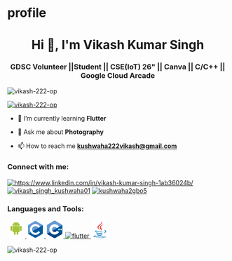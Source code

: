 # profile
<h1 align="center">Hi 👋, I'm Vikash Kumar Singh</h1>
<h3 align="center">GDSC Volunteer ||Student || CSE(IoT) 26" || Canva || C/C++ || Google Cloud Arcade</h3>

<p align="left"> <img src="https://komarev.com/ghpvc/?username=vikash-222-op&label=Profile%20views&color=0e75b6&style=flat" alt="vikash-222-op" /> </p>

<p align="left"> <a href="https://github.com/ryo-ma/github-profile-trophy"><img src="https://github-profile-trophy.vercel.app/?username=vikash-222-op" alt="vikash-222-op" /></a> </p>

- 🌱 I’m currently learning **Flutter**

- 💬 Ask me about **Photography**

- 📫 How to reach me **kushwaha222vikash@gmail.com**

<h3 align="left">Connect with me:</h3>
<p align="left">
<a href="https://linkedin.com/in/https://www.linkedin.com/in/vikash-kumar-singh-1ab36024b/" target="blank"><img align="center" src="https://raw.githubusercontent.com/rahuldkjain/github-profile-readme-generator/master/src/images/icons/Social/linked-in-alt.svg" alt="https://www.linkedin.com/in/vikash-kumar-singh-1ab36024b/" height="30" width="40" /></a>
<a href="https://instagram.com/vikash_singh_kushwaha01" target="blank"><img align="center" src="https://raw.githubusercontent.com/rahuldkjain/github-profile-readme-generator/master/src/images/icons/Social/instagram.svg" alt="vikash_singh_kushwaha01" height="30" width="40" /></a>
<a href="https://auth.geeksforgeeks.org/user/kushwaha2gbo5" target="blank"><img align="center" src="https://raw.githubusercontent.com/rahuldkjain/github-profile-readme-generator/master/src/images/icons/Social/geeks-for-geeks.svg" alt="kushwaha2gbo5" height="30" width="40" /></a>
</p>

<h3 align="left">Languages and Tools:</h3>
<p align="left"> <a href="https://developer.android.com" target="_blank" rel="noreferrer"> <img src="https://raw.githubusercontent.com/devicons/devicon/master/icons/android/android-original-wordmark.svg" alt="android" width="40" height="40"/> </a> <a href="https://www.cprogramming.com/" target="_blank" rel="noreferrer"> <img src="https://raw.githubusercontent.com/devicons/devicon/master/icons/c/c-original.svg" alt="c" width="40" height="40"/> </a> <a href="https://www.w3schools.com/cpp/" target="_blank" rel="noreferrer"> <img src="https://raw.githubusercontent.com/devicons/devicon/master/icons/cplusplus/cplusplus-original.svg" alt="cplusplus" width="40" height="40"/> </a> <a href="https://flutter.dev" target="_blank" rel="noreferrer"> <img src="https://www.vectorlogo.zone/logos/flutterio/flutterio-icon.svg" alt="flutter" width="40" height="40"/> </a> <a href="https://www.java.com" target="_blank" rel="noreferrer"> <img src="https://raw.githubusercontent.com/devicons/devicon/master/icons/java/java-original.svg" alt="java" width="40" height="40"/> </a> </p>

<p><img align="center" src="https://github-readme-stats.vercel.app/api/top-langs?username=vikash-222-op&show_icons=true&locale=en&layout=compact" alt="vikash-222-op" /></p>
